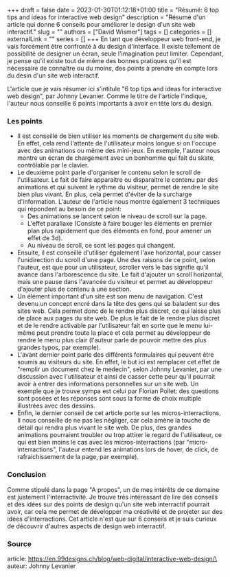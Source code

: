 +++ 
draft = false
date = 2023-01-30T01:12:18+01:00
title = "Résumé: 6 top tips and ideas for interactive web design"
description = "Résumé d'un article qui donne 6 conseils pour améliorer le design d'un site web interactif."
slug = ""
authors = ["David Wismer"]
tags = []
categories = []
externalLink = ""
series = []
+++
En tant que développeur web front-end, je vais forcément être confronté à du design d'interface. Il existe tellement de possibilité de designer un écran, seule l'imagination peut limiter. Cependant, je pense qu'il existe tout de même des bonnes pratiques qu'il est nécessaire de connaître ou du moins, des points à prendre en compte lors du desin d'un site web interactif.

L'article que je vais résumer ici s'intitule "6 top tips and ideas for interactive web design", par Johnny Levanier. Comme le titre de l'article l'indique, l'auteur nous conseille 6 points importants à avoir en tête lors du design.

### Les points
- Il est conseillé de bien utiliser les moments de chargement du site web. En effet, cela rend l'attente de l'utilisateur moins longue si on l'occupe avec des animations ou même des mini-jeux. En exemple, l'auteur nous montre un écran de chargement avec un bonhomme qui fait du skate, contrôlable par le clavier.
- Le deuxième point parle d'organiser le contenu selon le scroll de l'utilisateur. Le fait de faire apparaitre ou disparaitre le contenu par des animations et qui suivent le rythme du visiteur, permet de rendre le site bien plus vivant. En plus, cela permet d'éviter de la surcharge d'information. L'auteur de l'article nous montre également 3 techniques qui répondent au besoin de ce point:
    - Des animations se lancent selon le niveau de scroll sur la page.
    - L'effet parallaxe (Consiste à faire bouger les éléments en premier plan plus rapidement que des éléments en fond, pour amener un effet de 3d).
    - Au niveau de scroll, ce sont les pages qui changent.
- Ensuite, il est conseillé d'utiliser également l'axe horizontal, pour casser l'unidirection du scroll d'une page. Une des raisons de ce point, selon l'auteur, est que pour un utilisateur, scroller vers le bas signifie qu'il avance dans l'arborescence du site. Le fait d'ajouter un scroll horizontal, mais une pause dans l'avancée du visiteur et permet au développeur d'ajouter plus de contenu à une section.
- Un élément important d'un site est son menu de navigation. C'est devenu un concept encré dans la tête des gens qui se baladent sur des sites web. Cela permet donc de le rendre plus discret, ce qui laisse plus de place aux pages du site web. De plus le fait de le rendre plus discret et de le rendre activable par l'utilisateur fait en sorte que le menu lui-même peut prendre toute la place et cela permet au développeur de rendre le menu plus clair (l'auteur parle de pouvoir mettre des plus grandes typos, par exemple).
- L'avant dernier point parle des différents formulaires qui peuvent être soumis au visiteurs du site. En effet, le but ici est remplacer cet effet de "remplir un document chez le medecin", selon Johnny Levanier, par une discussion avec l'utilisateur et ainsi de casser cette peur qu'il pourrait avoir à entrer des informations personnelles sur un site web. Un exemple que je trouve sympa est celui par Florian Pollet: des questions sont posées et les réponses sont sous la forme de choix multiple illustrées avec des dessins.
- Enfin, le dernier conseil de cet article porte sur les micros-interractions. Il nous conseille de ne pas les négliger, car cela amène la touche de détail qui rendra plus vivant le site web. De plus, des grandes animations pourraient troubler ou trop attirer le regard de l'utilisateur, ce qui est bien moins le cas avec les micros-interractions (par "micro-interractions", l'auteur entend les animations lors de hover, de click, de rafraichissement de la page, par exemple).

### Conclusion
Comme stipulé dans la page "A propos", un de mes intérêts de ce domaine est justement l'interractivité. Je trouve très intéressant de lire des conseils et des idées sur des points de design qu'un site web interractif pourrait avoir, car cela me permet de développer ma créativité et de projeter sur des idées d'interractions. Cet article n'est que sur 6 conseils et je suis curieux de découvrir d'autres aspects de design web interractif.

### Source
article: https://en.99designs.ch/blog/web-digital/interactive-web-design/\
auteur: Johnny Levanier

